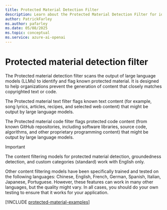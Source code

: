 ```yaml
---
title: Protected Material Detection Filter
description: Learn about the Protected Material Detection Filter for identifying and flagging known protected text and code content in large language model outputs.
author: PatrickFarley
ms.author: pafarley
ms.date: 05/08/2025
ms.topic: conceptual
ms.service: azure-ai-openai
---
```


# Protected material detection filter

The Protected material detection filter scans the output of large language models (LLMs) to identify and flag known protected material. It is designed to help organizations prevent the generation of content that closely matches copyrighted text or code.

The Protected material text filter flags known text content (for example, song lyrics, articles, recipes, and selected web content) that might be output by large language models.

The Protected material code filter flags protected code content (from known GitHub repositories, including software libraries, source code, algorithms, and other proprietary programming content) that might be output by large language models.

> [!IMPORTANT]
> The content filtering models for protected material detection, groundedness detection, and custom categories (standard) work with English only.
> 
> Other content filtering models have been specifically trained and tested on the following languages: Chinese, English, French, German, Spanish, Italian, Japanese, Portuguese. However, these features can work in many other languages, but the quality might vary. In all cases, you should do your own testing to ensure that it works for your application.

[!INCLUDE [protected-material-examples](../../../ai-services/content-safety/includes/protected-material-examples.md)]
